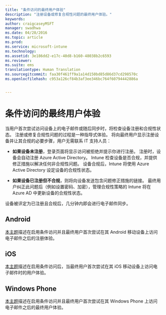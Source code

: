 ```yaml
---
title: "条件访问的最终用户体验"
description: "注册设备或修复合规性问题的最终用户体验。"
keywords: 
author: craigcaseyMSFT
manager: swadhwa
ms.date: 04/28/2016
ms.topic: article
ms.prod: 
ms.service: microsoft-intune
ms.technology: 
ms.assetid: 3e186dd2-e17c-40d8-b160-48038b2c6593
ms.reviewer: 
ms.suite: ems
translationtype: Human Translation
ms.sourcegitcommit: faa30f461ff9a1a14d150bd85d86d37cd298570c
ms.openlocfilehash: c953a126cf84b3af3ee346bc764f60794442886a


---
```


# 条件访问的最终用户体验
当用户首次尝试访问设备上的电子邮件或随后同步时，将检查设备注册和合规性状态。 注册或修复合规性问题的过程是一种指导式体验。 将向最终用户显示注册设备并让其合规的必要步骤，用户无需联系 IT 支持人员：

-   **如果设备未注册**，登录页面将显示访问被拒绝并提示你进行注册。 注册时，设备会自动注册 Azure Active Directory。 Intune 检查设备是否合规，并提供修正措施以解决任何非合规性问题。 设备合规后，Intune 将使用 Azure Active Directory 设定设备的合规性状态。

-   **如果设备已注册但不合规**，则将向设备发送包含问题修正措施的链接。 最终用户纠正此问题后（例如设置密码、加密），管理合规性策略的 Intune 将在 Azure AD 中更新设备的合规性状态。

设备被评定为已注册且合规后，几分钟内即会进行电子邮件同步。

## Android

[本主题](end-user-experience-conditional-access-android.md)描述在启用条件访问并且最终用户首次尝试在其 Android 移动设备上访问电子邮件之后的注册体验。

## iOS

[本主题](end-user-experience-conditional-access-ios.md)描述在启用条件访问后，当最终用户首次尝试在其 iOS 移动设备上访问电子邮件时的用户体验。

## Windows Phone

[本主题](end-user-experience-conditional-access-winphone.md)描述在启用条件访问并且最终用户首次尝试在其 Windows Phone 上访问电子邮件之后的最终用户体验。



<!--HONumber=Sep16_HO1-->


